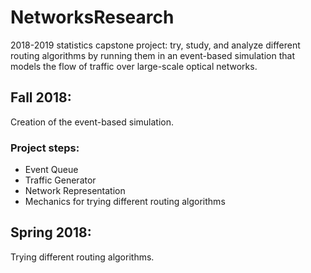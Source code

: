 # NetworksResearch

2018-2019 statistics capstone project: try, study, and analyze different routing algorithms by running them in an event-based simulation that models the flow of traffic over large-scale optical networks.

## Fall 2018:
Creation of the event-based simulation.
### Project steps:
- Event Queue
- Traffic Generator
- Network Representation
- Mechanics for trying different routing algorithms

## Spring 2018:
Trying different routing algorithms.
